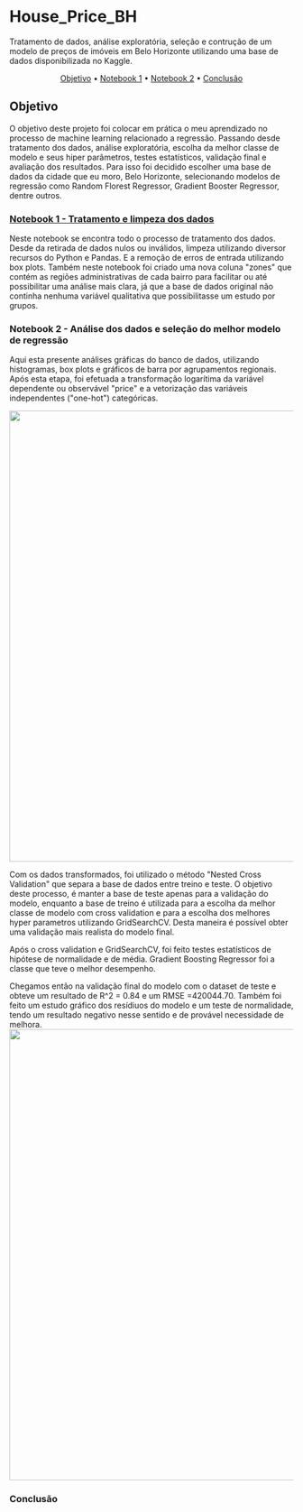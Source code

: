 <h1>House_Price_BH</h1>
Tratamento de dados, análise exploratória, seleção e contrução de um modelo de preços de imóveis em Belo Horizonte utilizando uma base de dados disponibilizada no Kaggle.

<p align = center> 
    <a href = '#objetivo'>Objetivo</a> •
    <a href = '#notebook1'>Notebook 1</a> •
    <a href = '#notebook2'>Notebook 2</a> •
    <a href = '#conclusão'>Conclusão</a>
</p>

<h2 id = 'objetivo'>Objetivo</h2>

O objetivo deste projeto foi colocar em prática o meu aprendizado no processo de machine learning relacionado a regressão. Passando desde tratamento dos dados, análise exploratória, escolha da melhor classe de modelo e seus hiper parâmetros, testes estatísticos, validação final e avaliação dos resultados. Para isso foi decidido escolher uma base de dados da cidade que eu moro, Belo Horizonte, selecionando modelos de regressão como Random Florest Regressor, Gradient Booster Regressor, dentre outros.


<h3 id = 'notebook1'><a href='https://github.com/lukasoares/House_Price_BH/blob/main/Notebook_1%20_Tratamento_e_limpeza_dos_dados/Treatment_House_Pricing_BH.ipynb'>Notebook 1 - Tratamento e limpeza dos dados</a></h3>
Neste notebook se encontra todo o processo de tratamento dos dados. Desde da retirada de dados nulos ou inválidos, limpeza utilizando diversor recursos do Python e Pandas. E a remoção de erros de entrada utilizando box plots. Também neste notebook foi criado uma nova coluna "zones" que contém as regiões administrativas de cada bairro para facilitar ou até possibilitar
uma análise mais clara, já que a base de dados original não continha nenhuma variável qualitativa que possibilitasse um estudo por grupos.

<h3 id = 'notebook2'>Notebook 2 - Análise dos dados e seleção do melhor modelo de regressão</h3>
<p>Aqui esta presente análises gráficas do banco de dados, utilizando histogramas, box plots e gráficos de barra por agrupamentos regionais. Após esta etapa, foi efetuada a transformação logarítima da variável dependente ou observável "price" e a vetorização das variáveis independentes ("one-hot") categóricas.</p>
<img src ="https://user-images.githubusercontent.com/110298606/221657828-b65925b4-58a4-4611-8c8d-a5609568832a.png" width = 800px/> 
 
<p>Com os dados transformados, foi utilizado o método "Nested Cross Validation" que separa a base de dados entre treino e teste. O objetivo deste processo, é manter a base de teste apenas para a validação do modelo, enquanto a base de treino é utilizada para a escolha da melhor classe de modelo com cross validation e para a escolha dos melhores hyper parametros utilizando GridSearchCV. Desta maneira é possível obter uma validação mais realista do modelo final.</p><p>Após o cross validation e GridSearchCV, foi feito testes estatísticos de hipótese de normalidade e de média. Gradient Boosting Regressor foi a classe que teve o melhor desempenho.</p>Chegamos então na validação  final do modelo com o dataset de teste e obteve um resultado de R^2 = 0.84 e um RMSE =420044.70.
Também foi feito um estudo gráfico dos resídiuos do modelo e um teste de normalidade, tendo um resultado negativo nesse sentido e de provável necessidade de melhora.
<img src ="https://user-images.githubusercontent.com/110298606/221668460-178396d7-3977-4785-ae0d-ce5daab92a68.png" width = 800px/>

<h3 id = 'conclusão'>Conclusão</h3>



